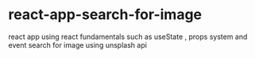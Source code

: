 # react-app-search-for-image
react app using react fundamentals such as useState , props system and event  search for image using unsplash api
